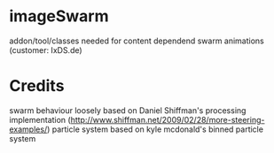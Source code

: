 imageSwarm
==========
addon/tool/classes needed for content dependend swarm animations (customer: IxDS.de) 

Credits
==========
swarm behaviour loosely based on Daniel Shiffman's processing implementation (http://www.shiffman.net/2009/02/28/more-steering-examples/)
particle system based on kyle mcdonald's binned particle system
